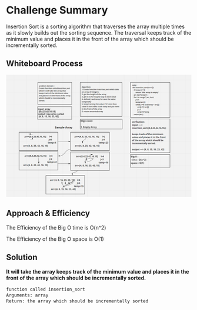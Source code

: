 # Challenge Summary

Insertion Sort is a sorting algorithm that traverses the array multiple times as it slowly builds out the sorting sequence. The traversal keeps track of the minimum value and places it in the front of the array which should be incrementally sorted.

## Whiteboard Process

![code26](sorted.PNG)

## Approach & Efficiency

The Efficiency of the Big O time is O(n^2)

The Efficiency of the Big O space is O(1)

## Solution

**It will take the array keeps track of the minimum value and places it in the front of the array which should be incrementally sorted.**

    function called insertion_sort
    Arguments: array
    Return: the array which should be incrementally sorted
